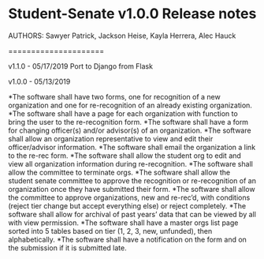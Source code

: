 Student-Senate v1.0.0
Release notes
=====================

AUTHORS: Sawyer Patrick, Jackson Heise, Kayla Herrera, Alec Hauck

=====================

v1.1.0 - 05/17/2019 Port to Django from Flask

v1.0.0 - 05/13/2019

*The software shall have two forms, one for recognition of a new organization
 and one for re-recognition of an already existing organization.
*The software shall have a page for each organization with function to bring
 the user to the re-recognition form.
*The software shall have a form for changing officer(s) and/or advisor(s) of
 an organization.
*The software shall allow an organization representative to view and edit
 their officer/advisor information.
*The software shall email the organization a link to the re-rec form.
*The software shall allow the student org to edit and view all organization
 information during re-recognition.
*The software shall allow the committee to terminate orgs.
*The software shall allow the student senate committee to approve the
 recognition or re-recognition of an organization once they have submitted
 their form.
*The software shall allow the committee to approve organizations, new and
 re-rec’d, with conditions (reject tier change but accept everything else)
 or reject completely.
*The software shall allow for archival of past years’ data that can be
 viewed by all with view permission.
*The software shall have a master orgs list page sorted into 5 tables based
 on tier (1, 2, 3, new, unfunded), then alphabetically.
*The software shall have a notification on the form and on the submission
 if it is submitted late.
